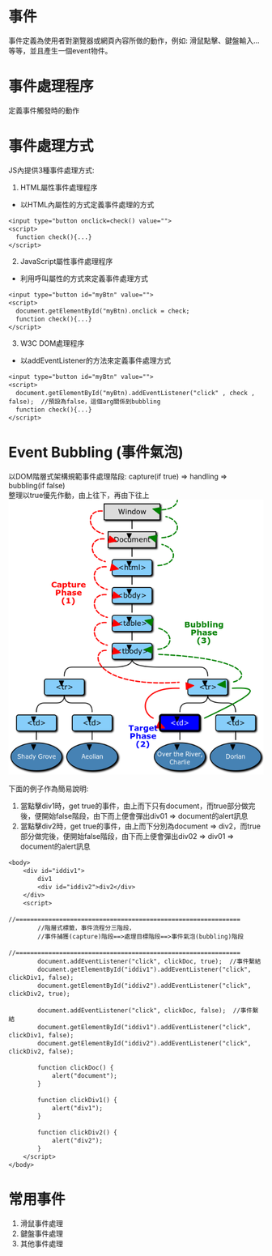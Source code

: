 # 事件
事件定義為使用者對瀏覽器或網頁內容所做的動作，例如: 滑鼠點擊、鍵盤輸入...等等，並且產生一個event物件。  

# 事件處理程序
定義事件觸發時的動作

# 事件處理方式
JS內提供3種事件處理方式:  
1. HTML屬性事件處理程序
  - 以HTML內屬性的方式定義事件處理的方式
  ```
  <input type="button onclick=check() value="">
  <script>
    function check(){...}
  </script>
  ```
2. JavaScript屬性事件處理程序
  - 利用呼叫屬性的方式來定義事件處理方式
  ```
  <input type="button id="myBtn" value="">
  <script>
    document.getElementById("myBtn).onclick = check;
    function check(){...}
  </script>
  ```
3. W3C DOM處理程序
  - 以addEventListener的方法來定義事件處理方式
  ```
  <input type="button id="myBtn" value="">
  <script>
    document.getElementById("myBtn).addEventListener("click" , check , false);  //預設為false，這個arg關係到bubbling
    function check(){...}
  </script>
  ```

# Event Bubbling (事件氣泡)
以DOM階層式架構規範事件處理階段:  capture(if true) => handling => bubbling(if false)  
整理以true優先作動，由上往下，再由下往上  
![Image](https://github.com/EnasVen/JavaScript/blob/main/eventflow.png)

下面的例子作為簡易說明:  
1. 當點擊div1時，get true的事件，由上而下只有document，而true部分做完後，便開始false階段，由下而上便會彈出div01 => document的alert訊息  
2. 當點擊div2時，get true的事件，由上而下分別為document => div2，而true部分做完後，便開始false階段，由下而上便會彈出div02 => div01 => document的alert訊息  

```
<body>
    <div id="iddiv1">
		div1
		<div id="iddiv2">div2</div>
    </div>
    <script>
        //==============================================================
        //階層式標籤，事件流程分三階段，
        //事件捕獲(capture)階段==>處理目標階段==>事件氣泡(bubbling)階段
        //==============================================================
        document.addEventListener("click", clickDoc, true);  //事件繫結
        document.getElementById("iddiv1").addEventListener("click", clickDiv1, false);
        document.getElementById("iddiv2").addEventListener("click", clickDiv2, true);

        document.addEventListener("click", clickDoc, false);  //事件繫結
        document.getElementById("iddiv1").addEventListener("click", clickDiv1, false);
        document.getElementById("iddiv2").addEventListener("click", clickDiv2, false);

        function clickDoc() {
            alert("document");
        }

        function clickDiv1() {
            alert("div1");
        }

        function clickDiv2() {
            alert("div2");
        }
    </script>
</body>
```
  
# 常用事件
1. 滑鼠事件處理 
2. 鍵盤事件處理 
3. 其他事件處理
